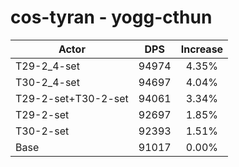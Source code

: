 # cos-tyran - yogg-cthun
| Actor | DPS | Increase |
|---|:---:|:---:|
|T29-2_4-set|94974|4.35%|
|T30-2_4-set|94697|4.04%|
|T29-2-set+T30-2-set|94061|3.34%|
|T29-2-set|92697|1.85%|
|T30-2-set|92393|1.51%|
|Base|91017|0.00%|

